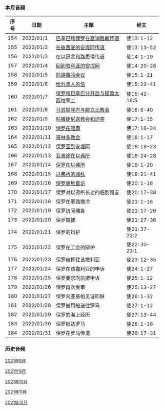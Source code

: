 
### 本月音频

|序号|日期|主题|经文|
|---|----|---|---|
|154|2022/01/1|[巴拿巴和保罗在塞浦路斯传道](https://carmelbible.sgp1.digitaloceanspaces.com/202201/Act154.mp3)|使13: 1-12|
|155|2022/01/2|[在彼西底的安提阿传道](https://carmelbible.sgp1.digitaloceanspaces.com/202201/Act155.mp3)|使13: 13-52|
|156|2022/01/3|[在以哥念和路思得传道](https://carmelbible.sgp1.digitaloceanspaces.com/202201/Act156.mp3)|使14: 1-19|
|157|2022/01/4|[回到叙利亚的安提阿](https://carmelbible.sgp1.digitaloceanspaces.com/202201/Act157.mp3)|使14: 20-28|
|158|2022/01/5|[耶路撒冷会议](https://carmelbible.sgp1.digitaloceanspaces.com/202201/Act158.mp3)|使15: 1-21|
|159|2022/01/6|[给外邦人的信](https://carmelbible.sgp1.digitaloceanspaces.com/202201/Act159.mp3)|使15: 22-41|
|160|2022/01/7|[保罗和巴拿巴分开后与提莫太西拉同工](https://carmelbible.sgp1.digitaloceanspaces.com/202201/Act160.mp3)|使15: 42- 16:5|
|161|2022/01/8|[马其顿呼声与腓立比教会](https://carmelbible.sgp1.digitaloceanspaces.com/202201/Act161.mp3)|使16: 6-40|
|162|2022/01/9|[帖撒徒尼迦教会和迫害](https://carmelbible.sgp1.digitaloceanspaces.com/202201/Act162.mp3)|使17: 1-15|
|163|2022/01/10|[保罗在雅典](https://carmelbible.sgp1.digitaloceanspaces.com/202201/Act163.mp3)|使17: 16-34|
|164|2022/01/11|[哥林多教会](https://carmelbible.sgp1.digitaloceanspaces.com/202201/Act164.mp3)|使18: 1-17|
|165|2022/01/12|[保罗回到安提阿](https://carmelbible.sgp1.digitaloceanspaces.com/202201/Act165.mp3)|使18: 18-23|
|166|2022/01/13|[亚波途在以弗所](https://carmelbible.sgp1.digitaloceanspaces.com/202201/Act166.mp3)|使18: 24-28|
|167|2022/01/14|[保罗在以弗所](https://carmelbible.sgp1.digitaloceanspaces.com/202201/Act167.mp3)|使19: 1-20|
|168|2022/01/15|[以弗所的骚乱](https://carmelbible.sgp1.digitaloceanspaces.com/202201/Act168.mp3)|使19: 21-41|
|169|2022/01/16|[保罗故地重访](https://carmelbible.sgp1.digitaloceanspaces.com/202201/Act169.mp3)|使20: 1-16|
|170|2022/01/17|保罗对以弗所长老的临别赠言|使20: 17-38|
|171|2022/01/18|保罗在耶路撒冷|使21: 1-16|
|172|2022/01/19|保罗访问雅各|使21: 17-26|
|173|2022/01/20|保罗被捕|使21: 27-36|
|174|2022/01/21|保罗的辩护|使21: 37- 22:2|
|175|2022/01/22|保罗在工会的辩护|使22: 30- 23:1|
|176|2022/01/23|保罗被押往该撒利亚|使23: 12-35|
|177|2022/01/24|保罗在该撒利亚的申诉|使24: 1-27|
|178|2022/01/25|保罗要求向凯撒申诉|使25: 1-12|
|179|2022/01/26|保罗再次受审|使25: 13-27|
|180|2022/01/27|保罗向亚基帕见证耶稣|使26: 1-32|
|181|2022/01/28|保罗被用船送往罗马|使27: 1-12|
|182|2022/01/29|保罗的海上经历|使27: 13-44|
|183|2022/01/30|保罗抵达罗马|使28: 1-16|
|184|2022/01/31|保罗在罗马传道|使28: 17-31|

### 历史音频

[2021年8月](202108)

[2021年9月](202109)

[2021年10月](202110)

[2021年11月](202111)

[2021年12月](202112)
